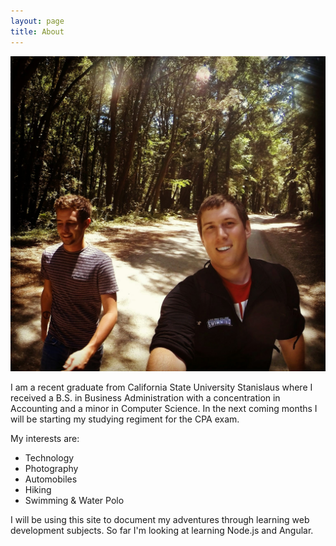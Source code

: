 ```yaml
---
layout: page
title: About
---
```


![My buddy Nathan(left) and I(right) hiking](/assets/about_img.jpg)

I am a recent graduate from California State University Stanislaus where I
received a B.S. in Business Administration with a concentration in Accounting and
a minor in Computer Science. In the next coming months I will be starting
my studying regiment for the CPA exam.

My interests are:
<ul>
<li>Technology</li>
<li>Photography</li>
<li>Automobiles</li>
<li>Hiking</li>
<li>Swimming & Water Polo</li>
</ul>

I will be using this site to document my adventures through learning web development
subjects. So far I'm looking at learning Node.js and Angular.
